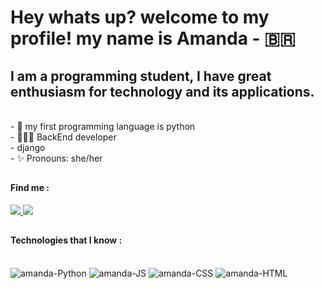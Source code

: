 
<h1>
Hey whats up? welcome to my profile! my name is Amanda - 🇧🇷
 </h1>

<h2>I am a programming student, I have great enthusiasm for technology and its applications.</h2>

<br>
- 🐍 my first programming language is python
<br>
- 👩🏽‍💻 BackEnd developer
<br>
- django
<br>
- ✨ Pronouns: she/her


##

 <h4> Find me : </h4>
    <div>
    <a href="https://www.linkedin.com/in/amanda-tavares-santos-6b9bb9204/" target = "blank"> <img src = "https://img.shields.io/badge/LinkedIn-0077B5?style=for-the-badge&logo=linkedin&logoColor=white" target="blank"> </a>
    <a href="mailto: tavaresamandasantos@gmail.com" target = "blank"> <img src = "https://img.shields.io/badge/Gmail-D14836?style=for-the-badge&logo=gmail&logoColor=white" target="blank"> </a>
  </div>

 ##
 <h4> Technologies that I know : </h4>
<div style = "display: inline_block"><br>
  <img align="auto" alt="amanda-Python" heigt="30" whidth="40" src="https://img.icons8.com/color/48/000000/python--v1.png"/>
  <img aling= "auto" alt="amanda-JS" heigt="30" whidth="40" src="https://img.icons8.com/color/48/000000/javascript--v1.png"/>
  <img aling= "auto" alt="amanda-CSS" heigt="30" whidth="40"  src="https://img.icons8.com/color/48/000000/css3.png"/>
  <img aling= "auto" alt="amanda-HTML" heigt="30" whidth="40"  src="https://img.icons8.com/color/48/000000/html-5--v1.png"/>
  </div>
  
  ##
  
  
